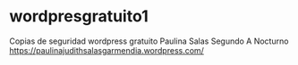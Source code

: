 # wordpresgratuito1
Copias de seguridad wordpress gratuito
Paulina Salas
Segundo A Nocturno
https://paulinajudithsalasgarmendia.wordpress.com/
